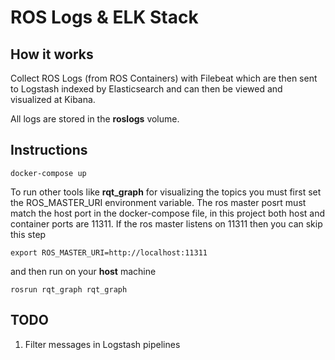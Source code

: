 ROS Logs & ELK Stack
============================

## How it works

Collect ROS Logs (from ROS Containers) with Filebeat which are then sent to Logstash indexed 
by Elasticsearch and can then be viewed and visualized at Kibana.

All logs are stored in the **roslogs** volume.

## Instructions

```
docker-compose up
```
To run other tools like **rqt_graph** for visualizing the topics you must first set
the ROS_MASTER_URI environment variable. The ros master posrt must match the host port in the
docker-compose file, in this project both host and container ports are 11311. 
If the ros master listens on 11311 then you can skip this step
```
export ROS_MASTER_URI=http://localhost:11311
```
and then run on your **host** machine
```
rosrun rqt_graph rqt_graph
```

## TODO

1. Filter messages in Logstash pipelines